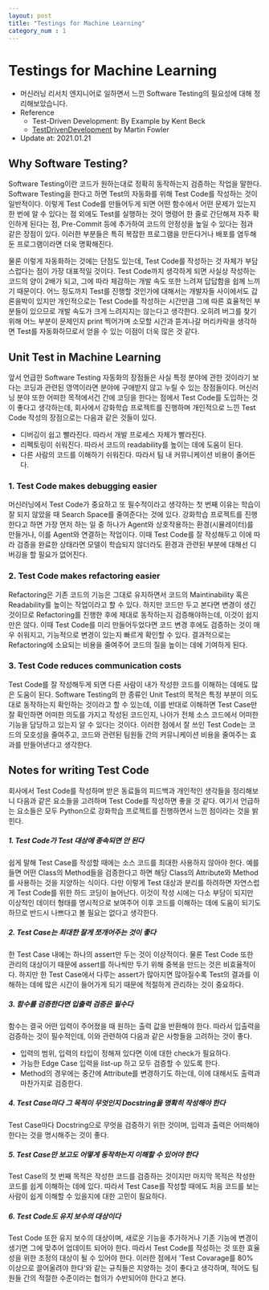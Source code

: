 ```yaml
---
layout: post
title: "Testings for Machine Learning"
category_num : 1
---
```


# Testings for Machine Learning

- 머신러닝 리서치 엔지니어로 일하면서 느낀 Software Testing의 필요성에 대해 정리해보았습니다.
- Reference
    - Test-Driven Development: By Example by Kent Beck
    - [TestDrivenDevelopment](<https://martinfowler.com/bliki/TestDrivenDevelopment.html>) by Martin Fowler
- Update at: 2021.01.21

## Why Software Testing?

Software Testing이란 코드가 원하는대로 정확히 동작하는지 검증하는 작업을 말한다. Software Testing을 한다고 하면 Test의 자동화를 위해 Test Code를 작성하는 것이 일반적이다. 이렇게 Test Code를 만들어두게 되면 어떤 함수에서 어떤 문제가 있는지 한 번에 알 수 있다는 점 외에도 Test를 실행하는 것이 명령어 한 줄로 간단해져 자주 확인하게 된다는 점, Pre-Commit 등에 추가하여 코드의 안정성을 높일 수 있다는 점과 같은 장점이 있다. 이러한 부분들은 특히 복잡한 프로그램을 만든다거나 배포를 염두해 둔 프로그램이라면 더욱 명확해진다.

물론 이렇게 자동화하는 것에는 단점도 있는데, Test Code를 작성하는 것 자체가 부담스럽다는 점이 가장 대표적일 것이다. Test Code까지 생각하게 되면 사실상 작성하는 코드의 양이 2배가 되고, 그에 따라 체감하는 개발 속도 또한 느려져 답답함을 쉽께 느끼기 때문이다. 어느 정도까지 Test를 진행할 것인가에 대해서는 개발자들 사이에서도 갑론을박이 있지만 개인적으로는 Test Code를 작성하는 시간만큼 그에 따른 효율적인 부분들이 있으므로 개발 속도가 크게 느려지지는 않는다고 생각한다. 오히려 버그를 찾기 위해 어느 부분이 문제인지 print 찍어가며 소모할 시간과 뜯겨나갈 머리카락을 생각하면 Test를 자동화하므로서 얻을 수 있는 이점이 더욱 많은 것 같다.

## Unit Test in Machine Learning

앞서 언급한 Software Testing 자동화의 장점들은 사실 특정 분야에 관한 것이라기 보다는 코딩과 관련된 영역이라면 분야에 구애받지 않고 누릴 수 있는 장점들이다. 머신러닝 분야 또한 어떠한 목적에서건 간에 코딩을 한다는 점에서 Test Code를 도입하는 것이 좋다고 생각하는데, 회사에서 강화학습 프로젝트를 진행하며 개인적으로 느낀 Test Code 작성의 장점으로는 다음과 같은 것들이 있다.

- 디버깅이 쉽고 빨라진다. 따라서 개발 프로세스 자체가 빨라진다.
- 리펙토링이 쉬워진다. 따라서 코드의 readability를 높이는 데에 도움이 된다.
- 다른 사람의 코드를 이해하기 쉬워진다. 따라서 팀 내 커뮤니케이션 비용이 줄어든다.

### 1. Test Code makes debugging easier

머신러닝에서 Test Code가 중요하고 또 필수적이라고 생각하는 첫 번째 이유는 학습이 잘 되지 않았을 때 Search Space를 줄여준다는 것에 있다. 강화학습 프로젝트를 진행한다고 하면 가장 먼저 하는 일 중 하나가 Agent와 상호작용하는 환경(시뮬레이터)를 만들거나, 이를 Agent와 연결하는 작업이다. 이때 Test Code를 잘 작성해두고 이에 따라 검증을 완료한 상태라면 모델이 학습되지 않더라도 환경과 관련된 부분에 대해선 디버깅을 할 필요가 없어진다.

### 2. Test Code makes refactoring easier

Refactoring은 기존 코드의 기능은 그대로 유지하면서 코드의 Maintinability 혹은 Readability를 높이는 작업이라고 할 수 있다. 하지만 코드만 두고 본다면 변경이 생긴 것이므로 Refactoring를 진행한 후에 제대로 동작하는지 검증해야하는데, 이것이 쉽지만은 않다. 이때 Test Code를 미리 만들어두었다면 코드 변경 후에도 검증하는 것이 매우 쉬워지고, 기능적으로 변경이 있는지 빠르게 확인할 수 있다. 결과적으로는 Refactoring에 소요되는 비용을 줄여주어 코드의 질을 높이는 데에 기여하게 된다.

### 3. Test Code reduces communication costs

Test Code를 잘 작성해두게 되면 다른 사람이 내가 작성한 코드를 이해하는 데에도 많은 도움이 된다. Software Testing의 한 종류인 Unit Test의 목적은 특정 부분이 의도대로 동작하는지 확인하는 것이라고 할 수 있는데, 이를 반대로 이해하면 Test Case만 잘 확인하면 어떠한 의도를 가지고 작성된 코드인지, 나아가 전체 소스 코드에서 어떠한 기능을 담당하고 있는지 알 수 있다는 것이다. 이러한 점에서 잘 쓰인 Test Code는 코드의 모호성을 줄여주고,  코드와 관련된 팀원들 간의 커뮤니케이션 비용을 줄여주는 효과를 만들어낸다고 생각한다.

## Notes for writing Test Code

회사에서 Test Code를 작성하며 받은 동료들의 피드백과 개인적인 생각들을 정리해보니 다음과 같은 요소들을 고려하며 Test Code를 작성하면 좋을 것 같다. 여기서 언급하는 요소들은 모두 Python으로 강화학습 프로젝트를 진행하면서 느낀 점이라는 것을 밝힌다.

##### 1. Test Code가 Test 대상에 종속되면 안 된다

쉽게 말해 Test Case를 작성할 때에는 소스 코드를 최대한 사용하지 않아야 한다. 예를 들면 어떤 Class의 Method들을 검증한다고 하면 해당 Class의 Attribute와 Method를 사용하는 것을 지양하는 식이다. 다만 이렇게 Test 대상과 분리를 하려하면 자연스럽게 Test Code를 위한 하드 코딩이 늘어난다. 이것이 작성 시에는 다소 부담이 되지만 이상적인 데이터 형태를 명시적으로 보여주어 이후 코드를 이해하는 데에 도움이 되기도 하므로 반드시 나쁘다고 볼 필요는 없다고 생각한다.

##### 2. Test Case는 최대한 잘게 쪼개어주는 것이 좋다

한 Test Case 내에는 하나의 assert만 두는 것이 이상적이다. 물론 Test Code 또한 관리의 대상이기 때문에 assert를 하나씩만 두기 위해 중복을 만드는 것은 비효율적이다. 하지만 한 Test Case에서 다루는 assert가 많아지면 많아질수록 Test의 결과를 이해하는 데에 많은 시간이 들어가게 되기 때문에 적절하게 관리하는 것이 중요하다.

##### 3. 함수를 검증한다면 입출력 검증은 필수다

함수는 결국 어떤 입력이 주어졌을 때 원하는 출력 값을 반환해야 한다. 따라서 입출력을 검증하는 것이 필수적인데, 이와 관련하여 다음과 같은 사항들을 고려하는 것이 좋다.

- 입력의 범위, 입력의 타입이 정해져 있다면 이에 대한 check가 필요하다.
- 가능한 Edge Case 입력을 list-up 하고 모두 검증할 수 있도록 한다.
- Method의 경우에는 중간에 Attribute를 변경하기도 하는데, 이에 대해서도 출력과 마찬가지로 검증한다.

##### 4. Test Case마다 그 목적이 무엇인지 Docstring을 명확히 작성해야 한다

Test Case마다 Docstring으로 무엇을 검증하기 위한 것이며, 입력과 출력은 어떠해야 한다는 것을 명시해주는 것이 좋다.

##### 5. Test Case만 보고도 어떻게 동작하는지 이해할 수 있어야 한다

Test Case의 첫 번째 목적은 작성한 코드를 검증하는 것이지만 마지막 목적은 작성한 코드를 쉽게 이해하는 데에 있다. 따라서 Test Case를 작성할 때에도 처음 코드를 보는 사람이 쉽게 이해할 수 있을지에 대한 고민이 필요하다.

##### 6. Test Code도 유지 보수의 대상이다

Test Code 또한 유지 보수의 대상이며, 새로운 기능을 추가하거나 기존 기능에 변경이 생기면 그에 맞추어 업데이트 되어야 한다. 따라서 Test Code를 작성하는 것 또한 효율성을 위한 조정의 대상이 될 수 있어야 한다. 이러한 점에서 'Test Covarage를 80% 이상으로 끌어올려야 한다'와 같는 규칙들은 지양하는 것이 좋다고 생각하며, 적어도 팀원들 간의 적절한 수준이라는 협의가 수반되어야 한다고 본다.
